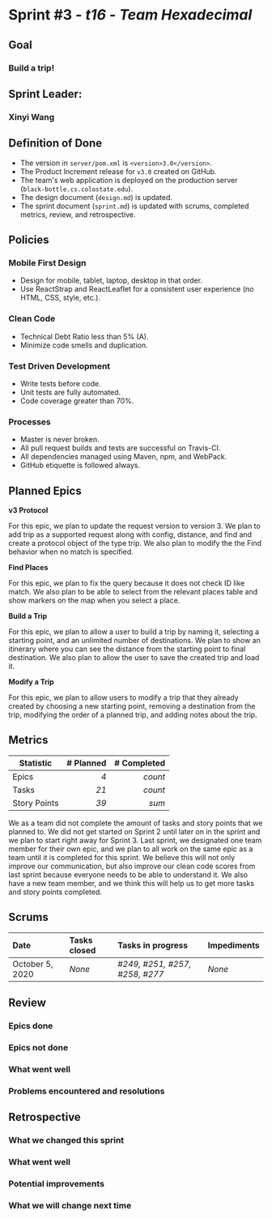 # Sprint #3 - *t16* - *Team Hexadecimal*

## Goal
### Build a trip!

## Sprint Leader: 
### Xinyi Wang


## Definition of Done

* The version in `server/pom.xml` is `<version>3.0</version>`.
* The Product Increment release for `v3.0` created on GitHub.
* The team's web application is deployed on the production server (`black-bottle.cs.colostate.edu`).
* The design document (`design.md`) is updated.
* The sprint document (`sprint.md`) is updated with scrums, completed metrics, review, and retrospective.


## Policies

### Mobile First Design
* Design for mobile, tablet, laptop, desktop in that order.
* Use ReactStrap and ReactLeaflet for a consistent user experience (no HTML, CSS, style, etc.).

### Clean Code
* Technical Debt Ratio less than 5% (A).
* Minimize code smells and duplication.

### Test Driven Development
* Write tests before code.
* Unit tests are fully automated.
* Code coverage greater than 70%.

### Processes
* Master is never broken. 
* All pull request builds and tests are successful on Travis-CI.
* All dependencies managed using Maven, npm, and WebPack.
* GitHub etiquette is followed always.


## Planned Epics
**v3 Protocol**

For this epic, we plan to update the request version to version 3. We plan to add trip as a supported request along with config, distance, and find and create a protocol object of the type trip. We also plan to modify the the Find behavior when no match is specified.

**Find Places**

For this epic, we plan to fix the query because it does not check ID like match. We also plan to be able to select from the relevant places table and show markers on the map when you select a place.

**Build a Trip**

For this epic, we plan to allow a user to build a trip by naming it, selecting a starting point, and an unlimited number of destinations. We plan to show an itinerary where you can see the distance from the starting point to final destination. We also plan to allow the user to save the created trip and load it.

**Modify a Trip**

For this epic, we plan to allow users to modify a trip that they already created by choosing a new starting point, removing a destination from the trip, modifying the order of a planned trip, and adding notes about the trip.

## Metrics

| Statistic | # Planned | # Completed |
| --- | ---: | ---: |
| Epics | *4* | *count* |
| Tasks |  *21*   | *count* | 
| Story Points |  *39*  | *sum* | 

We as a team did not complete the amount of tasks and story points that we planned to. We did not get started on Sprint 2 until later on in the sprint and we plan to start right away for Sprint 3. Last sprint, we designated one team member for their own epic, and we plan to all work on the same epic as a team until it is completed for this sprint. We believe this will not only improve our communication, but also improve our clean code scores from last sprint because everyone needs to be able to understand it. We also have a new team member, and we think this will help us to get more tasks and story points completed.

## Scrums

| Date | Tasks closed  | Tasks in progress | Impediments |
| :--- | :--- | :--- | :--- |
| October 5, 2020 | *None* | *#249, #251, #257, #258, #277* | *None* | 


## Review

### Epics done  

### Epics not done 

### What went well

### Problems encountered and resolutions


## Retrospective

### What we changed this sprint

### What went well

### Potential improvements

### What we will change next time

